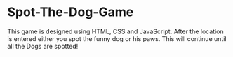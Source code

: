 # Spot-The-Dog-Game
This game is designed using HTML, CSS and JavaScript. After the location is entered either you spot the funny dog or his paws. This will continue until all the Dogs are spotted!
